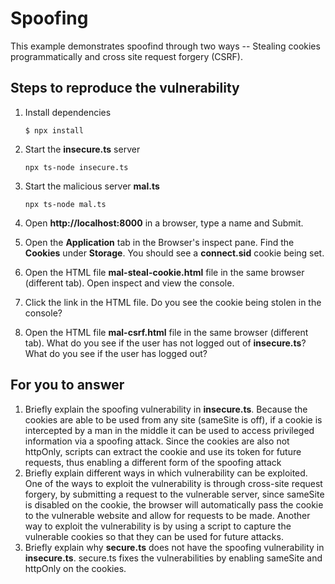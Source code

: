 # Spoofing

This example demonstrates spoofind through two ways -- Stealing cookies programmatically and cross site request forgery (CSRF).

## Steps to reproduce the vulnerability

1. Install dependencies

    `$ npx install`

2. Start the **insecure.ts** server

    `npx ts-node insecure.ts`

3. Start the malicious server **mal.ts**

    `npx ts-node mal.ts`

4. Open __http://localhost:8000__ in a browser, type a name and Submit.

5. Open the __Application__ tab in the Browser's inspect pane. Find the __Cookies__ under __Storage__. You should see a __connect.sid__ cookie being set.

6. Open the HTML file __mal-steal-cookie.html__ file in the same browser (different tab). Open inspect and view the console.

7. Click the link in the HTML file. Do you see the cookie being stolen in the console?

8. Open the HTML file __mal-csrf.html__ file in the same browser (different tab). What do you see if the user has not logged out of **insecure.ts**? What do you see if the user has logged out? 


## For you to answer

1. Briefly explain the spoofing vulnerability in **insecure.ts**.
    Because the cookies are able to be used from any site (sameSite is off), if a cookie is intercepted by a man in the middle it can be used to access privileged information via a spoofing attack.
    Since the cookies are also not httpOnly, scripts can extract the cookie and use its token for future requests, thus enabling a different form of the spoofing attack
2. Briefly explain different ways in which vulnerability can be exploited.
    One of the ways to exploit the vulnerability is through cross-site request forgery, by submitting a request to the vulnerable server, since sameSite is disabled on the cookie, the browser will automatically pass the cookie to the vulnerable website and allow for requests to be made.
    Another way to exploit the vulnerability is by using a script to capture the vulnerable cookies so that they can be used for future attacks.
3. Briefly explain why **secure.ts** does not have the spoofing vulnerability in **insecure.ts**.
    secure.ts fixes the vulnerabilities by enabling sameSite and httpOnly on the cookies.